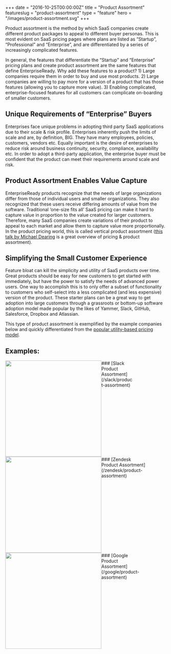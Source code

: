 +++
date = "2016-10-25T00:00:00Z"
title = "Product Assortment"
featureslug = "product-assortment"
type = "feature"
hero = "/images/product-assortment.svg"
+++

Product assortment is the method by which SaaS companies create different product packages to appeal to different buyer personas. This is most evident on SaaS pricing pages where plans are listed as “Startup”, “Professional” and “Enterprise”, and are differentiated by a series of increasingly complicated features.

In general, the features that differentiate the “Startup” and “Enterprise” pricing plans and create product assortment are the same features that define EnterpriseReady. Why add these features to a product? 1) Large companies require them in order to buy and use most products. 2) Large companies are willing to pay more for a version of a product that has those features (allowing you to capture more value). 3) Enabling complicated, enterprise-focused features for all customers can complicate on-boarding of smaller customers.

## Unique Requirements of “Enterprise” Buyers
Enterprises face unique problems in adopting third party SaaS applications due to their scale & risk profile. Enterprises inherently push the limits of scale and are, by definition, BIG. They have many employees, policies, customers, vendors etc. Equally important is the desire of enterprises to reduce risk around business continuity, security, compliance, availability etc. In order to adopt a third-party application, the enterprise buyer must be confident that the product can meet their requirements around scale and risk.

## Product Assortment Enables Value Capture
EnterpriseReady products recognize that the needs of large organizations differ from those of individual users and smaller organizations. They also recognized that these users receive differing amounts of value from the software. Traditional ‘one-size fits all’ SaaS pricing can make it hard to capture value in proportion to the value created for larger customers. Therefore, many SaaS companies create variations of their product to appeal to each market and allow them to capture value more proportionally. In the product pricing world, this is called vertical product assortment ([this talk by Michael Dearing](http://www.heavybit.com/library/video/harrison-metals-michael-dearing-on-pricing/) is a great overview of pricing & product assortment).

## Simplifying the Small Customer Experience
Feature bloat can kill the simplicity and utility of SaaS products over time. Great products should be easy for new customers to get started with immediately, but have the power to satisfy the needs of advanced power users. One way to accomplish this is to only offer a subset of functionality to customers who self-select into a less complicated (and less expensive) version of the product. These starter plans can be a great way to get adoption into large customers through a grassroots or bottom-up software adoption model made popular by the likes of Yammer, Slack, GitHub, Salesforce, Dropbox and Atlassian.

This type of product assortment is exemplified by the example companies below and quickly differentiated from the [popular utility-based pricing model](/blog/utility-pricing).


## Examples:

<DIV style="float:left">
<a href="/slack/product-assortment"><img src="/slack/images/example_pa.png" width="300px" align="left" style="margin:0;"/></a>
<DIV class="clearfix"></DIV>
### [Slack Product Assortment](/slack/product-assortment)
</DIV>

<DIV style="float:left">
<a href="/zendesk/product-assortment"><img src="/zendesk/images/example_pa.png" width="300px" align="left" style="margin:0;"/></a>
<DIV class="clearfix"></DIV>
### [Zendesk Product Assortment](/zendesk/product-assortment)
</DIV>

<DIV style="float:left">
<a href="/google/product-assortmentl"><img src="/google/images/example_pa.png" width="300px" align="left" style="margin:0;"/></a>
<DIV class="clearfix"></DIV>
### [Google Product Assortment](/google/product-assortment)
</DIV>
